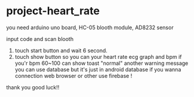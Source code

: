 # project-heart_rate

you need arduino uno board, HC-05 blooth module, AD8232 sensor 

input code and scan blooth 

1. touch start button and wait 6 second.
2. touch show button so you can your heart rate ecg graph and bpm
if you'r bpm 60~100 can show toast "normal" another warning message 
you can use database but it's just in android database 
if you wanna connection web browser or other use firebase !

thank you 
good luck!!
